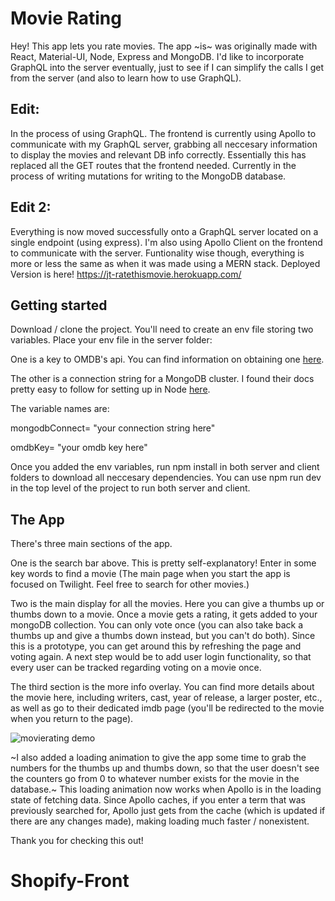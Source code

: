# Movie Rating

Hey! This app lets you rate movies. The app ~is~ was originally made with React, Material-UI, Node, Express and MongoDB. I'd like to incorporate GraphQL into the server eventually, just to see if I can simplify the calls I get from the server (and also to learn how to use GraphQL).


## Edit:
In the process of using GraphQL. The frontend is currently using Apollo to communicate with my GraphQL server, grabbing all neccesary information to display the movies and relevant DB info correctly. Essentially this has replaced all the GET routes that the frontend needed. Currently in the process of writing mutations for writing to the MongoDB database.

## Edit 2:
Everything is now moved successfully onto a GraphQL server located on a single endpoint (using express). I'm also using Apollo Client on the frontend to communicate with the server. Funtionality wise though, everything is more or less the same as when it was made using a MERN stack.
Deployed Version is here! https://jt-ratethismovie.herokuapp.com/
## Getting started

Download / clone the project. You'll need to create an env file storing two variables. Place your env file in the server folder:

One is a key to OMDB's api. You can find information on obtaining one [here](http://www.omdbapi.com/).

The other is a connection string for a MongoDB cluster. I found their docs pretty easy to follow for setting up in Node
[here](https://docs.atlas.mongodb.com/getting-started/).

The variable names are:

mongodbConnect= "your connection string here"

omdbKey= "your omdb key here"

Once you added the env variables, run npm install in both server and client folders to download all neccesary dependencies. You can use npm run dev in the top level of the project to run both server and client.

## The App

There's three main sections of the app.

One is the search bar above. This is pretty self-explanatory! Enter in some key words to find a movie (The main page when you start the app is focused on Twilight. Feel free to search for other movies.)

Two is the main display for all the movies. Here you can give a thumbs up or thumbs down to a movie. Once a movie gets a rating, it gets added to your mongoDB collection. You can only vote once (you can also take back a thumbs up and give a thumbs down instead, but you can't do both). Since this is a prototype, you can get around this by refreshing the page and voting again. A next step would be to add user login functionality, so that every user can be tracked regarding voting on a movie once.

The third section is the more info overlay. You can find more details about the movie here, including writers, cast, year of release, a larger poster, etc., as well as go to their dedicated imdb page (you'll be redirected to the movie when you return to the page).

![movierating demo](http://g.recordit.co/hA9ZqISh6D.gif)

~I also added a loading animation to give the app some time to grab the numbers for the thumbs up and thumbs down, so that the user doesn't see the counters go from 0 to whatever number exists for the movie in the database.~ This loading animation now works when Apollo is in the loading state of fetching data. Since Apollo caches, if you enter a term that was previously searched for, Apollo just gets from the cache (which is updated if there are any changes made), making loading much faster / nonexistent.

Thank you for checking this out!
# Shopify-Front
